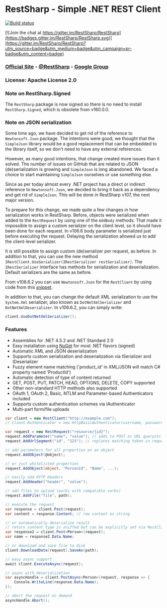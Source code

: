 # RestSharp - Simple .NET REST Client 

[![Build status](https://ci.appveyor.com/api/projects/status/5vdwwducje0miayf?svg=true)](https://ci.appveyor.com/project/hallem/restsharp)

[![Join the chat at https://gitter.im/RestSharp/RestSharp](https://badges.gitter.im/RestSharp/RestSharp.svg)](https://gitter.im/RestSharp/RestSharp?utm_source=badge&utm_medium=badge&utm_campaign=pr-badge&utm_content=badge)

### [Official Site][1] - [@RestSharp][2] - [Google Group](https://groups.google.com/forum/#!forum/restsharp)

### License: Apache License 2.0

### Note on RestSharp.Signed

The `RestSharp` package is now signed so there is no need to install `RestSharp.Signed`, which is obsolete from v160.0.0.

### Note on JSON serialization

Some time ago, we have decided to get rid of the reference to `Newtonsoft.Json` package.
The intentions were good, we thought that the `SimpleJson` library would be a good replacement that can be embedded to the library itself,
so we don't need to have any external references.

However, as many good intentions, that change created more issues than it solved. The number of issues on GitHub that are
related to JSON (de)serialization is growing and `SimpleJson` is long abandoned. We faced a choice to start maintaining
`SimpleJson` ourselves or use something else.

Since as per today almost every .NET project has a direct or indirect reference to `Newtonsoft.Json`, we decided to bring it back as a dependency
and get rid of `SimpleJson`. This will be done in RestSharp v107, the next major version.

To prepare for this change, we made quite a few changes in how serialization works in RestSharp. Before, objects were serialized
when added to the `RestRequest` by using one of the `AddBody` methods. That made it impossible to assign a custom
serializer on the client level, so it should have been done for each request. In v106.6 body parameter is serialized just
before executing the request. Delaying the serialization allowed us to add the client-level serializer.

It is still possible to assign custom (de)serializer per request, as before. In addition to that, you can
use the new method `IRestClient.UseSerializer(IRestSerializer restSerializer)`. The `IRestSerializer` interface
has methods for serialization and deserialization. Default serializers are the same as before.

From v106.6.2 you can use `Newtonsoft.Json` for the `RestClient` by using code from this [snippet](https://gist.github.com/alexeyzimarev/c00b79c11c8cce6f6208454f7933ad24).

In addition to that, you can change the default XML serialization to use the `System.Xml` serializer, also known
as `DotNetXmlSerializer` and `DotNetXmlDeserializer`. In v106.6.2, you can simply write:

```csharp
client.UseDotNetXmlSerializer();
```

### Features

* Assemblies for .NET 4.5.2 and .NET Standard 2.0
* Easy installation using [NuGet](http://nuget.org/packages/RestSharp) for most .NET flavors (signed)
* Automatic XML and JSON deserialization
* Supports custom serialization and deserialization via ISerializer and IDeserializer
* Fuzzy element name matching ('product_id' in XML/JSON will match C# property named 'ProductId')
* Automatic detection of type of content returned
* GET, POST, PUT, PATCH, HEAD, OPTIONS, DELETE, COPY supported
* Other non-standard HTTP methods also supported
* OAuth 1, OAuth 2, Basic, NTLM and Parameter-based Authenticators included
* Supports custom authentication schemes via IAuthenticator
* Multi-part form/file uploads

```csharp
var client = new RestClient("http://example.com");
// client.Authenticator = new HttpBasicAuthenticator(username, password);

var request = new RestRequest("resource/{id}");
request.AddParameter("name", "value"); // adds to POST or URL querystring based on Method
request.AddUrlSegment("id", "123"); // replaces matching token in request.Resource

// add parameters for all properties on an object
request.AddObject(@object);

// or just whitelisted properties
request.AddObject(object, "PersonId", "Name", ...);

// easily add HTTP Headers
request.AddHeader("header", "value");

// add files to upload (works with compatible verbs)
request.AddFile("file", path);

// execute the request
var response = client.Post(request);
var content = response.Content; // raw content as string

// or automatically deserialize result
// return content type is sniffed but can be explicitly set via RestClient.AddHandler();
var response2 = client.Post<Person>(request);
var name = response2.Data.Name;

// or download and save file to disk
client.DownloadData(request).SaveAs(path);

// easy async support
await client.ExecuteAsync(request);

// async with deserialization
var asyncHandle = client.PostAsync<Person>(request, response => {
    Console.WriteLine(response.Data.Name);
});

// abort the request on demand
asyncHandle.Abort();
```
 
  [1]: http://restsharp.org
  [2]: http://twitter.com/RestSharp
  [3]: http://groups.google.com/group/RestSharp
